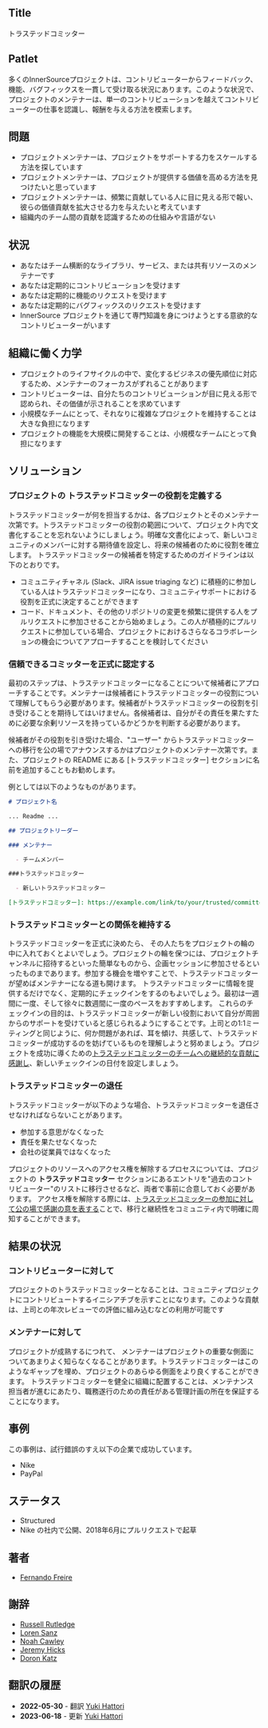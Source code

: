 ## Title

トラステッドコミッター

## Patlet

多くのInnerSourceプロジェクトは、コントリビューターからフィードバック、機能、バグフィックスを一貫して受け取る状況にあります。このような状況で、プロジェクトのメンテナーは、単一のコントリビューションを越えてコントリビューターの仕事を認識し、報酬を与える方法を模索します。

## 問題

- プロジェクトメンテナーは、プロジェクトをサポートする力をスケールする方法を探しています
- プロジェクトメンテナーは、プロジェクトが提供する価値を高める方法を見つけたいと思っています
- プロジェクトメンテナーは、頻繁に貢献している人に目に見える形で報い、彼らの価値貢献を拡大させる力を与えたいと考えています
- 組織内のチーム間の貢献を認識するための仕組みや言語がない

## 状況

- あなたはチーム横断的なライブラリ、サービス、または共有リソースのメンテナーです
- あなたは定期的にコントリビューションを受けます
- あなたは定期的に機能のリクエストを受けます
- あなたは定期的にバグフィックスのリクエストを受けます
- InnerSource プロジェクトを通じて専門知識を身につけようとする意欲的なコントリビューターがいます

## 組織に働く力学

- プロジェクトのライフサイクルの中で、変化するビジネスの優先順位に対応するため、メンテナーのフォーカスがずれることがあります
- コントリビューターは、自分たちのコントリビューションが目に見える形で認められ、その価値が示されることを求めています
- 小規模なチームにとって、それなりに複雑なプロジェクトを維持することは大きな負担になります
- プロジェクトの機能を大規模に開発することは、小規模なチームにとって負担になります

## ソリューション

### プロジェクトの トラステッドコミッターの役割を定義する

トラステッドコミッターが何を担当するかは、各プロジェクトとそのメンテナー次第です。トラステッドコミッターの役割の範囲について、プロジェクト内で文書化することを忘れないようにしましょう。明確な文書化によって、新しいコミュニティのメンバーに対する期待値を設定し、将来の候補者のために役割を確立します。
トラステッドコミッターの候補者を特定するためのガイドラインは以下のとおりです。

* コミュニティチャネル (Slack、JIRA issue triaging など) に積極的に参加している人はトラステッドコミッターになり、コミュニティサポートにおける役割を正式に決定することができます
* コード、ドキュメント、その他のリポジトリの変更を頻繁に提供する人をプルリクエストに参加させることから始めましょう。この人が積極的にプルリクエストに参加している場合、プロジェクトにおけるさらなるコラボレーションの機会についてアプローチすることを検討してください

### 信頼できるコミッターを正式に認定する

最初のステップは、トラステッドコミッターになることについて候補者にアプローチすることです。メンテナーは候補者にトラステッドコミッターの役割について理解してもらう必要があります。候補者がトラステッドコミッターの役割を引き受けることを期待してはいけません。各候補者は、自分がその責任を果たすために必要な余剰リソースを持っているかどうかを判断する必要があります。

候補者がその役割を引き受けた場合、"ユーザー" からトラステッドコミッターへの移行を公の場でアナウンスするかはプロジェクトのメンテナー次第です。また、プロジェクトの README にある [トラステッドコミッター] セクションに名前を追加することもお勧めします。

例としては以下のようなものがあります。

```markdown
# プロジェクト名

... Readme ...

## プロジェクトリーダー

### メンテナー

  - チームメンバー

###トラステッドコミッター

  - 新しいトラステッドコミッター

[トラステッドコミッター]: https://example.com/link/to/your/trusted/committer/documentation.md
```

### トラステッドコミッターとの関係を維持する

トラステッドコミッターを正式に決めたら、 その人たちをプロジェクトの輪の中に入れておくとよいでしょう。プロジェクトの輪を保つには、プロジェクトチャンネルに招待するといった簡単なものから、企画セッションに参加させるといったものまであります。参加する機会を増やすことで、トラステッドコミッターが望めばメンテナーになる道も開けます。
トラステッドコミッターに情報を提供するだけでなく、定期的にチェックインをするのもよいでしょう。最初は一週間に一度、そして徐々に数週間に一度のペースをおすすめします。
これらのチェックインの目的は、トラステッドコミッターが新しい役割において自分が周囲からのサポートを受けていると感じられるようにすることです。上司との1:1ミーティングと同じように、何か問題があれば、耳を傾け、共感して、トラステッドコミッターが成功するのを妨げているものを理解しようと努めましょう。プロジェクトを成功に導くための[トラステッドコミッターのチームへの継続的な貢献に感謝し][praise]、新しいチェックインの日付を設定しましょう。

### トラステッドコミッターの退任

トラステッドコミッターが以下のような場合、トラステッドコミッターを退任させなければならないことがあります。

- 参加する意思がなくなった
- 責任を果たせなくなった
- 会社の従業員ではなくなった

プロジェクトのリソースへのアクセス権を解除するプロセスについては、プロジェクトの **トラステッドコミッター** セクションにあるエントリを"過去のコントリビューター"のリストに移行させるなど、両者で事前に合意しておく必要があります。
アクセス権を解除する際には、[トラステッドコミッターの参加に対して公の場で感謝の意を表する][praise]ことで、移行と継続性をコミュニティ内で明確に周知することができます。

## 結果の状況

### コントリビューターに対して

プロジェクトのトラステッドコミッターとなることは、コミュニティプロジェクトにコントリビュートするイニシアチブを示すことになります。このような貢献は、上司との年次レビューでの評価に組み込むなどの利用が可能です

### メンテナーに対して

プロジェクトが成熟するにつれて、 メンテナーはプロジェクトの重要な側面についてあまりよく知らなくなることがあります。トラステッドコミッターはこのようなギャップを埋め、プロジェクトのあらゆる側面をより良くすることができます。
トラステッドコミッターを健全に組織に配置することは、メンテナンス担当者が進むにあたり、職務遂行のための責任がある管理計画の所在を保証することになります。

## 事例

この事例は、試行錯誤のすえ以下の企業で成功しています。

- Nike
- PayPal

## ステータス

- Structured
- Nike の社内で公開、2018年6月にプルリクエストで起草

## 著者

- [Fernando Freire]

## 謝辞

- [Russell Rutledge]
- [Loren Sanz]
- [Noah Cawley]
- [Jeremy Hicks]
- [Doron Katz]

[Doron Katz]: https://github.com/doronkatz
[Russell Rutledge]: https://github.com/rrrutledge
[Loren Sanz]: https://github.com/mrsanz
[Jeremy Hicks]: https://github.com/greatestusername
[Noah Cawley]: https://github.com/utanapishtim
[praise]: ./praise-participants.md
[Fernando Freire]: https://github.com/dogonthehorizon

## 翻訳の履歴

- **2022-05-30** - 翻訳 [Yuki Hattori](https://github.com/yuhattor)
- **2023-06-18** - 更新 [Yuki Hattori](https://github.com/yuhattor)
